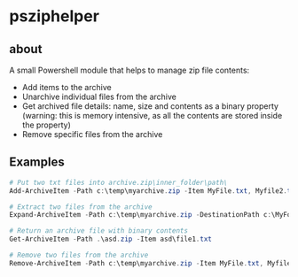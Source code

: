 # psziphelper
## about
A small Powershell module that helps to manage zip file contents:
- Add items to the archive
- Unarchive individual files from the archive
- Get archived file details: name, size and contents as a binary property (warning: this is memory intensive, as all the contents are stored inside the property)
- Remove specific files from the archive

## Examples

```powershell
# Put two txt files into archive.zip\inner_folder\path\
Add-ArchiveItem -Path c:\temp\myarchive.zip -Item MyFile.txt, Myfile2.txt -InnerFolder inner_folder\path

# Extract two files from the archive
Expand-ArchiveItem -Path c:\temp\myarchive.zip -DestinationPath c:\MyFolder -Item MyFile.txt, Myfile2.txt

# Return an archive file with binary contents
Get-ArchiveItem -Path .\asd.zip -Item asd\file1.txt

# Remove two files from the archive
Remove-ArchiveItem -Path c:\temp\myarchive.zip -Item MyFile.txt, Myfile2.txt
```

	